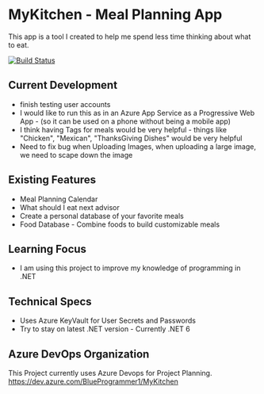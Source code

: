 # MyKitchen - Meal Planning App

This app is a tool I created to help me spend less time thinking about what to eat. 

[![Build Status](https://dev.azure.com/BlueProgrammer1/MyKitchen/_apis/build/status/MatthewEskolin.MyKitchen?branchName=main)](https://dev.azure.com/BlueProgrammer1/MyKitchen/_build/latest?definitionId=1&branchName=main)

## Current Development
* finish testing user accounts 
* I would like to run this as in an Azure App Service as a Progressive Web App - (so it can be used on a phone without being a mobile app)
* I think having Tags for meals would be very helpful - things like "Chicken", "Mexican", "ThanksGiving Dishes" would be very helpful
* Need to fix bug when Uploading Images, when uploading a large image, we need to scape down the image

## Existing Features
* Meal Planning Calendar
* What should I eat next advisor 
* Create a personal database of your favorite meals
* Food Database - Combine foods to build customizable meals  

## Learning Focus
* I am using this project to improve my knowledge of programming in .NET 
## Technical Specs
* Uses Azure KeyVault for User Secrets and Passwords
* Try to stay on latest .NET version - Currently .NET 6


## Azure DevOps Organization

This Project currently uses Azure Devops for Project Planning. 
<https://dev.azure.com/BlueProgrammer1/MyKitchen>
